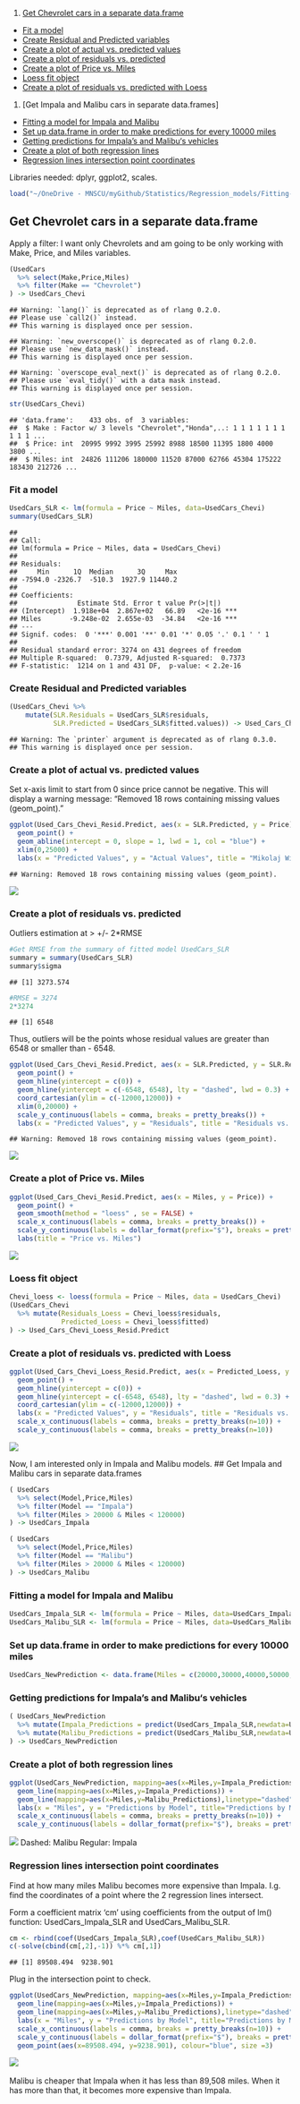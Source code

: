 1.  [Get Chevrolet cars in a separate
    data.frame](#get-chevrolet-cars-in-a-separate-data.frame)

-   [Fit a model](#fit-a-model)
-   [Create Residual and Predicted
    variables](#create-residual-and-predicted-variables)
-   [Create a plot of actual vs. predicted
    values](#create-a-plot-of-actual-vs.predicted-values)
-   [Create a plot of residuals
    vs. predicted](#create-a-plot-of-residuals-vs.predicted)
-   [Create a plot of Price vs. Miles](#create-a-plot-of-price-vs.miles)
-   [Loess fit object](#loess-fit-object)
-   [Create a plot of residuals vs. predicted with
    Loess](#create-a-plot-of-residuals-vs.predicted-with-loess)

1.  \[Get Impala and Malibu cars in separate data.frames\]

-   [Fitting a model for Impala and
    Malibu](#fitting-a-model-for-impala-and-malibu)
-   [Set up data.frame in order to make predictions for every 10000
    miles](#set-up-data.frame-in-order-to-make-predictions-for-every-10000-miles)
-   [Getting predictions for Impala’s and Malibu‘s
    vehicles](#getting-predictions-for-impalas-and-malibus-vehicles)
-   [Create a plot of both regression
    lines](#create-a-plot-of-both-regression-lines)
-   [Regression lines intersection point
    coordinates](#regression-lines-intersection-point-coordinates)

Libraries needed: dplyr, ggplot2, scales.

``` r
load("~/OneDrive - MNSCU/myGithub/Statistics/Regression_models/Fitting-Simple-Linear-Regression-Model-in-R/UsedCars.RData")
```

Get Chevrolet cars in a separate data.frame
-------------------------------------------

Apply a filter: I want only Chevrolets and am going to be only working
with Make, Price, and Miles variables.

``` r
(UsedCars
  %>% select(Make,Price,Miles)
  %>% filter(Make == "Chevrolet")
) -> UsedCars_Chevi
```

    ## Warning: `lang()` is deprecated as of rlang 0.2.0.
    ## Please use `call2()` instead.
    ## This warning is displayed once per session.

    ## Warning: `new_overscope()` is deprecated as of rlang 0.2.0.
    ## Please use `new_data_mask()` instead.
    ## This warning is displayed once per session.

    ## Warning: `overscope_eval_next()` is deprecated as of rlang 0.2.0.
    ## Please use `eval_tidy()` with a data mask instead.
    ## This warning is displayed once per session.

``` r
str(UsedCars_Chevi)
```

    ## 'data.frame':    433 obs. of  3 variables:
    ##  $ Make : Factor w/ 3 levels "Chevrolet","Honda",..: 1 1 1 1 1 1 1 1 1 1 ...
    ##  $ Price: int  20995 9992 3995 25992 8988 18500 11395 1800 4000 3800 ...
    ##  $ Miles: int  24826 111206 180000 11520 87000 62766 45304 175222 183430 212726 ...

### Fit a model

``` r
UsedCars_SLR <- lm(formula = Price ~ Miles, data=UsedCars_Chevi)
summary(UsedCars_SLR)
```

    ## 
    ## Call:
    ## lm(formula = Price ~ Miles, data = UsedCars_Chevi)
    ## 
    ## Residuals:
    ##     Min      1Q  Median      3Q     Max 
    ## -7594.0 -2326.7  -510.3  1927.9 11440.2 
    ## 
    ## Coefficients:
    ##               Estimate Std. Error t value Pr(>|t|)    
    ## (Intercept)  1.918e+04  2.867e+02   66.89   <2e-16 ***
    ## Miles       -9.248e-02  2.655e-03  -34.84   <2e-16 ***
    ## ---
    ## Signif. codes:  0 '***' 0.001 '**' 0.01 '*' 0.05 '.' 0.1 ' ' 1
    ## 
    ## Residual standard error: 3274 on 431 degrees of freedom
    ## Multiple R-squared:  0.7379, Adjusted R-squared:  0.7373 
    ## F-statistic:  1214 on 1 and 431 DF,  p-value: < 2.2e-16

### Create Residual and Predicted variables

``` r
(UsedCars_Chevi %>% 
    mutate(SLR.Residuals = UsedCars_SLR$residuals,
           SLR.Predicted = UsedCars_SLR$fitted.values)) -> Used_Cars_Chevi_Resid.Predict
```

    ## Warning: The `printer` argument is deprecated as of rlang 0.3.0.
    ## This warning is displayed once per session.

### Create a plot of actual vs. predicted values

Set x-axis limit to start from 0 since price cannot be negative. This
will display a warning message: “Removed 18 rows containing missing
values (geom\_point).”

``` r
ggplot(Used_Cars_Chevi_Resid.Predict, aes(x = SLR.Predicted, y = Price)) +
  geom_point() +
  geom_abline(intercept = 0, slope = 1, lwd = 1, col = "blue") +
  xlim(0,25000) +
  labs(x = "Predicted Values", y = "Actual Values", title = "Mikolaj Wieczorek")
```

    ## Warning: Removed 18 rows containing missing values (geom_point).

![](Linear_model_files/figure-markdown_github/unnamed-chunk-8-1.png)

### Create a plot of residuals vs. predicted

Outliers estimation at &gt; +/- 2\*RMSE

``` r
#Get RMSE from the summary of fitted model UsedCars_SLR
summary = summary(UsedCars_SLR)
summary$sigma
```

    ## [1] 3273.574

``` r
#RMSE = 3274
2*3274
```

    ## [1] 6548

Thus, outliers will be the points whose residual values are greater than
6548 or smaller than - 6548.

``` r
ggplot(Used_Cars_Chevi_Resid.Predict, aes(x = SLR.Predicted, y = SLR.Residuals)) +
  geom_point() +
  geom_hline(yintercept = c(0)) +
  geom_hline(yintercept = c(-6548, 6548), lty = "dashed", lwd = 0.3) +
  coord_cartesian(ylim = c(-12000,12000)) +
  xlim(0,20000) +
  scale_y_continuous(labels = comma, breaks = pretty_breaks()) +
  labs(x = "Predicted Values", y = "Residuals", title = "Residuals vs. Predicted")
```

    ## Warning: Removed 18 rows containing missing values (geom_point).

![](Linear_model_files/figure-markdown_github/unnamed-chunk-11-1.png)

### Create a plot of Price vs. Miles

``` r
ggplot(Used_Cars_Chevi_Resid.Predict, aes(x = Miles, y = Price)) +
  geom_point() +
  geom_smooth(method = "loess" , se = FALSE) +
  scale_x_continuous(labels = comma, breaks = pretty_breaks()) +
  scale_y_continuous(labels = dollar_format(prefix="$"), breaks = pretty_breaks(n=10)) +
  labs(title = "Price vs. Miles")
```

![](Linear_model_files/figure-markdown_github/unnamed-chunk-12-1.png)

### Loess fit object

``` r
Chevi_loess <- loess(formula = Price ~ Miles, data = UsedCars_Chevi)
(UsedCars_Chevi
  %>% mutate(Residuals_Loess = Chevi_loess$residuals,
             Predicted_Loess = Chevi_loess$fitted)
) -> Used_Cars_Chevi_Loess_Resid.Predict
```

### Create a plot of residuals vs. predicted with Loess

``` r
ggplot(Used_Cars_Chevi_Loess_Resid.Predict, aes(x = Predicted_Loess, y = Residuals_Loess)) +
  geom_point() +
  geom_hline(yintercept = c(0)) +
  geom_hline(yintercept = c(-6548, 6548), lty = "dashed", lwd = 0.3) +
  coord_cartesian(ylim = c(-12000,12000)) +
  labs(x = "Predicted Values", y = "Residuals", title = "Residuals vs. Predicted with Loess") +
  scale_x_continuous(labels = comma, breaks = pretty_breaks(n=10)) +
  scale_y_continuous(labels = comma, breaks = pretty_breaks(n=10))
```

![](Linear_model_files/figure-markdown_github/unnamed-chunk-14-1.png)

Now, I am interested only in Impala and Malibu models. \#\# Get Impala
and Malibu cars in separate data.frames

``` r
( UsedCars
  %>% select(Model,Price,Miles)
  %>% filter(Model == "Impala")
  %>% filter(Miles > 20000 & Miles < 120000)
) -> UsedCars_Impala
```

``` r
( UsedCars
  %>% select(Model,Price,Miles)
  %>% filter(Model == "Malibu")
  %>% filter(Miles > 20000 & Miles < 120000)
) -> UsedCars_Malibu
```

### Fitting a model for Impala and Malibu

``` r
UsedCars_Impala_SLR <- lm(formula = Price ~ Miles, data=UsedCars_Impala)
UsedCars_Malibu_SLR <- lm(formula = Price ~ Miles, data=UsedCars_Malibu)
```

### Set up data.frame in order to make predictions for every 10000 miles

``` r
UsedCars_NewPrediction <- data.frame(Miles = c(20000,30000,40000,50000,60000,70000,80000,90000,100000,110000,120000))
```

### Getting predictions for Impala’s and Malibu‘s vehicles

``` r
( UsedCars_NewPrediction
  %>% mutate(Impala_Predictions = predict(UsedCars_Impala_SLR,newdata=UsedCars_NewPrediction) )
  %>% mutate(Malibu_Predictions = predict(UsedCars_Malibu_SLR,newdata=UsedCars_NewPrediction) )
) -> UsedCars_NewPrediction
```

### Create a plot of both regression lines

``` r
ggplot(UsedCars_NewPrediction, mapping=aes(x=Miles,y=Impala_Predictions)) +
  geom_line(mapping=aes(x=Miles,y=Impala_Predictions)) + 
  geom_line(mapping=aes(x=Miles,y=Malibu_Predictions),linetype="dashed")+ 
  labs(x = "Miles", y = "Predictions by Model", title="Predictions by Model vs. Miles") +
  scale_x_continuous(labels = comma, breaks = pretty_breaks(n=10)) +
  scale_y_continuous(labels = dollar_format(prefix="$"), breaks = pretty_breaks(n=10))
```

![](Linear_model_files/figure-markdown_github/unnamed-chunk-20-1.png)
Dashed: Malibu Regular: Impala

### Regression lines intersection point coordinates

Find at how many miles Malibu becomes more expensive than Impala. I.g.
find the coordinates of a point where the 2 regression lines intersect.

Form a coefficient matrix ‘cm’ using coefficients from the output of
lm() function: UsedCars\_Impala\_SLR and UsedCars\_Malibu\_SLR.

``` r
cm <- rbind(coef(UsedCars_Impala_SLR),coef(UsedCars_Malibu_SLR)) 
c(-solve(cbind(cm[,2],-1)) %*% cm[,1])
```

    ## [1] 89508.494  9238.901

Plug in the intersection point to check.

``` r
ggplot(UsedCars_NewPrediction, mapping=aes(x=Miles,y=Impala_Predictions)) +
  geom_line(mapping=aes(x=Miles,y=Impala_Predictions)) + 
  geom_line(mapping=aes(x=Miles,y=Malibu_Predictions),linetype="dashed")+ 
  labs(x = "Miles", y = "Predictions by Model", title="Predictions by Model vs. Miles") +
  scale_x_continuous(labels = comma, breaks = pretty_breaks(n=10)) +
  scale_y_continuous(labels = dollar_format(prefix="$"), breaks = pretty_breaks(n=10)) +
  geom_point(aes(x=89508.494, y=9238.901), colour="blue", size =3) 
```

![](Linear_model_files/figure-markdown_github/unnamed-chunk-22-1.png)
<br></br> Malibu is cheaper that Impala when it has less than 89,508
miles. When it has more than that, it becomes more expensive than
Impala.
